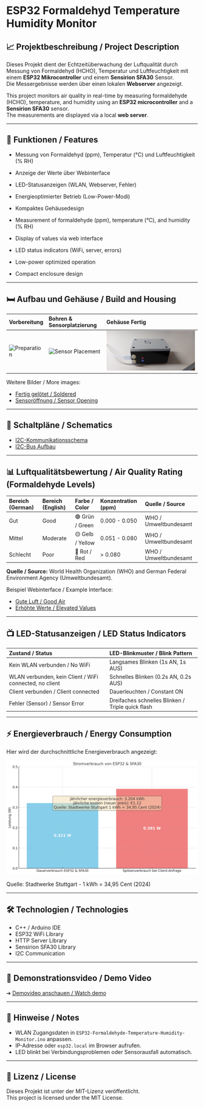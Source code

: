 # ESP32 Formaldehyd Temperature Humidity Monitor

## 📈 Projektbeschreibung / Project Description

Dieses Projekt dient der Echtzeitüberwachung der Luftqualität durch Messung von Formaldehyd (HCHO), Temperatur und Luftfeuchtigkeit mit einem **ESP32 Mikrocontroller** und einem **Sensirion SFA30** Sensor.  
Die Messergebnisse werden über einen lokalen **Webserver** angezeigt.

This project monitors air quality in real-time by measuring formaldehyde (HCHO), temperature, and humidity using an **ESP32 microcontroller** and a **Sensirion SFA30** sensor.  
The measurements are displayed via a local **web server**.

---

## 🏡 Funktionen / Features
- Messung von Formaldehyd (ppm), Temperatur (°C) und Luftfeuchtigkeit (% RH)
- Anzeige der Werte über Webinterface
- LED-Statusanzeigen (WLAN, Webserver, Fehler)
- Energieoptimierter Betrieb (Low-Power-Modi)
- Kompaktes Gehäusedesign

- Measurement of formaldehyde (ppm), temperature (°C), and humidity (% RH)
- Display of values via web interface
- LED status indicators (WiFi, server, errors)
- Low-power optimized operation
- Compact enclosure design

---

## 🛏️ Aufbau und Gehäuse / Build and Housing

| Vorbereitung | Bohren & Sensorplatzierung | Gehäuse Fertig |
|:---|:---|:---|
| ![Preparation](Bilder/Gehäuse/Bohrung_der_Struktur.png) | ![Sensor Placement](Bilder/Gehäuse/Platzierung_des_Sensors.png) | ![Finished Product](Bilder/Produkt/Produkt_Bild1.png) |

Weitere Bilder / More images:
- [Fertig gelötet / Soldered](Bilder/Gehäuse/Fertig_geloetet.png)
- [Sensoröffnung / Sensor Opening](Bilder/Gehäuse/Offnung_fuer_Sensor.png)

---

## 🔧 Schaltpläne / Schematics
- [I2C-Kommunikationsschema](Bilder/Schaltpläne/I2C_Kommunikation.png)
- [I2C-Bus Aufbau](Bilder/Schaltpläne/I2C_BUS.png)

---

## 📊 Luftqualitätsbewertung / Air Quality Rating (Formaldehyde Levels)

| Bereich (German) | Bereich (English) | Farbe / Color | Konzentration (ppm) | Quelle / Source |
|:---|:---|:---|:---|:---|
| Gut | Good | 🟢 Grün / Green | 0.000 - 0.050 | WHO / Umweltbundesamt |
| Mittel | Moderate | 🟡 Gelb / Yellow | 0.051 - 0.080 | WHO / Umweltbundesamt |
| Schlecht | Poor | 🔴 Rot / Red | > 0.080 | WHO / Umweltbundesamt |

**Quelle / Source:** World Health Organization (WHO) and German Federal Environment Agency (Umweltbundesamt).

Beispiel Webinterface / Example Interface:
- [Gute Luft / Good Air](Bilder/Webinterface_Screenshots/Im_gruenen_Bereich.jpeg)
- [Erhöhte Werte / Elevated Values](Bilder/Webinterface_Screenshots/Formaldehyd_Temperatur_rot.jpeg)

---

## 📺 LED-Statusanzeigen / LED Status Indicators

| Zustand / Status | LED-Blinkmuster / Blink Pattern |
|:---|:---|
| Kein WLAN verbunden / No WiFi | Langsames Blinken (1s AN, 1s AUS) |
| WLAN verbunden, kein Client / WiFi connected, no client | Schnelles Blinken (0.2s AN, 0.2s AUS) |
| Client verbunden / Client connected | Dauerleuchten / Constant ON |
| Fehler (Sensor) / Sensor Error | Dreifaches schnelles Blinken / Triple quick flash |

---

## ⚡ Energieverbrauch / Energy Consumption

Hier wird der durchschnittliche Energieverbrauch angezeigt:

![Energieverbrauch](Bilder/Energieverbrauch/Energieverbrauch_preislich.png)

Quelle: Stadtwerke Stuttgart - 1 kWh = 34,95 Cent (2024)

---

## 🛠️ Technologien / Technologies
- C++ / Arduino IDE
- ESP32 WiFi Library
- HTTP Server Library
- Sensirion SFA30 Library
- I2C Communication

---

## 🎥 Demonstrationsvideo / Demo Video

➔ [Demovideo anschauen / Watch demo](Video/VID-20240509-WA0027.mp4)

---

## 👀 Hinweise / Notes
- WLAN Zugangsdaten in `ESP32-Formaldehyde-Temperature-Humidity-Monitor.ino` anpassen.
- IP-Adresse oder `esp32.local` im Browser aufrufen.
- LED blinkt bei Verbindungsproblemen oder Sensorausfall automatisch.

---

## 🔗 Lizenz / License
Dieses Projekt ist unter der MIT-Lizenz veröffentlicht.  
This project is licensed under the MIT License.
